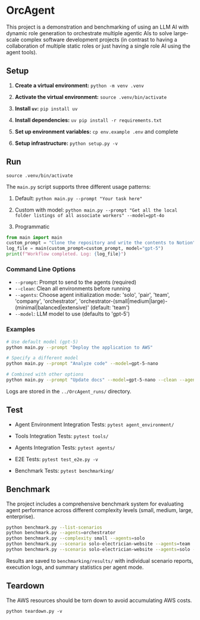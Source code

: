 # OrcAgent

This project is a demonstration and benchmarking of using an LLM AI with dynamic role generation to orchestrate multiple agentic AIs to solve large-scale complex software development projects (in contrast to having a collaboration of multiple static roles or just having a single role AI using the agent tools).


## Setup

1.  **Create a virtual environment:** `python -m venv .venv`

2.  **Activate the virtual environment:** `source .venv/bin/activate`

3.  **Install `uv`:** `pip install uv`

4.  **Install dependencies:** `uv pip install -r requirements.txt`

5.  **Set up environment variables:** `cp env.example .env` and complete

6.  **Setup infrastructure:** `python setup.py -v`


## Run

`source .venv/bin/activate`

The `main.py` script supports three different usage patterns:

1. Default: `python main.py --prompt "Your task here"`

2. Custom with model: `python main.py --prompt "Get all the local folder listings of all associate workers" --model=gpt-4o`

3. Programmatic
```python
from main import main
custom_prompt = "Clone the repository and write the contents to Notion"
log_file = main(custom_prompt=custom_prompt, model="gpt-5")
print(f"Workflow completed. Log: {log_file}")
```

### Command Line Options

- `--prompt`: Prompt to send to the agents (required)
- `--clean`: Clean all environments before running
- `--agents`: Choose agent initialization mode: 'solo', 'pair', 'team', 'company', 'orchestrator', 'orchestrator-(small|medium|large)-(minimal|balanced|extensive)' (default: 'team')
- `--model`: LLM model to use (defaults to 'gpt-5')

### Examples

```bash
# Use default model (gpt-5)
python main.py --prompt "Deploy the application to AWS"

# Specify a different model
python main.py --prompt "Analyze code" --model=gpt-5-nano

# Combined with other options
python main.py --prompt "Update docs" --model=gpt-5-nano --clean --agents=solo
```

Logs are stored in the `../OrcAgent_runs/` directory.


## Test

- Agent Environment Integration Tests: `pytest agent_environment/`

- Tools Integration Tests: `pytest tools/`

- Agents Integration Tests: `pytest agents/`

- E2E Tests: `pytest test_e2e.py -v`

- Benchmark Tests: `pytest benchmarking/`

## Benchmark

The project includes a comprehensive benchmark system for evaluating agent performance across different complexity levels (small, medium, large, enterprise).

```bash
python benchmark.py --list-scenarios
python benchmark.py --agents=orchestrator
python benchmark.py --complexity small --agents=solo
python benchmark.py --scenario solo-electrician-website --agents=team
python benchmark.py --scenario solo-electrician-website --agents=solo --model=o3-mini
```

Results are saved to `benchmarking/results/` with individual scenario reports, execution logs, and summary statistics per agent mode.


## Teardown

The AWS resources should be torn down to avoid accumulating AWS costs.

`python teardown.py -v`
